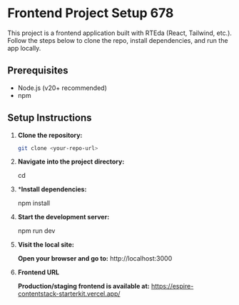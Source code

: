 # Frontend Project Setup 678

This project is a frontend application built with RTEda (React, Tailwind, etc.). Follow the steps below to clone the repo, install dependencies, and run the app locally.

## Prerequisites

- Node.js (v20+ recommended)
- npm

## Setup Instructions

1. **Clone the repository:**

   ```bash
   git clone <your-repo-url>


2. **Navigate into the project directory:**

    cd <project-folder-name>

3. ***Install dependencies:**

    npm install

3. **Start the development server:**

    npm run dev

4. **Visit the local site:**

     **Open your browser and go to:**
     http://localhost:3000


5. **Frontend URL**

    **Production/staging frontend is available at:**
    https://espire-contentstack-starterkit.vercel.app/
